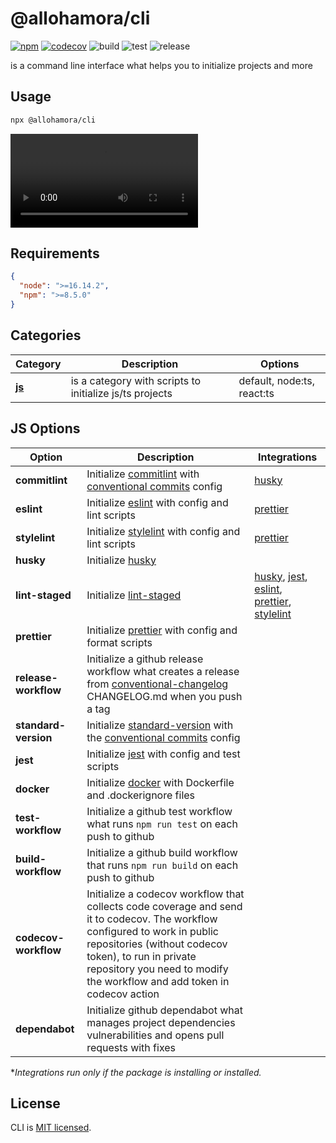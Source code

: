 # @allohamora/cli

[![npm](https://img.shields.io/npm/v/@allohamora/cli)](https://www.npmjs.com/package/@allohamora/cli)
[![codecov](https://codecov.io/gh/allohamora/cli/branch/master/graph/badge.svg?token=XVDXR2RWTI)](https://codecov.io/gh/allohamora/cli)
![build](https://github.com/allohamora/cli/actions/workflows/build.yml/badge.svg)
![test](https://github.com/allohamora/cli/actions/workflows/test.yml/badge.svg)
![release](https://github.com/allohamora/cli/actions/workflows/release.yml/badge.svg)

is a command line interface what helps you to initialize projects and more

## Usage

```bash
npx @allohamora/cli
```

<video src="https://github.com/allohamora/cli/assets/54174661/86239f05-d0e6-426c-b20f-490feded41e2"></video>

## Requirements

```json
{
  "node": ">=16.14.2",
  "npm": ">=8.5.0"
}
```

## Categories

| Category              | Description                                             | Options                    |
| --------------------- | ------------------------------------------------------- | -------------------------- |
| [**js**](#js-options) | is a category with scripts to initialize js/ts projects | default, node:ts, react:ts |

## JS Options

| Option               | Description                                                                                                                                                                                                                                                    | Integrations                                                                                                                                                                                                                            |
| -------------------- | -------------------------------------------------------------------------------------------------------------------------------------------------------------------------------------------------------------------------------------------------------------- | --------------------------------------------------------------------------------------------------------------------------------------------------------------------------------------------------------------------------------------- |
| **commitlint**       | Initialize [commitlint](https://github.com/conventional-changelog/commitlint) with [conventional commits](https://www.conventionalcommits.org/en/v1.0.0/) config                                                                                               | [husky](https://github.com/typicode/husky)                                                                                                                                                                                              |
| **eslint**           | Initialize [eslint](https://github.com/eslint/eslint) with config and lint scripts                                                                                                                                                                             | [prettier](https://github.com/prettier/prettier)                                                                                                                                                                                        |
| **stylelint**        | Initialize [stylelint](https://github.com/stylelint/stylelint) with config and lint scripts                                                                                                                                                                    | [prettier](https://github.com/prettier/prettier)                                                                                                                                                                                        |
| **husky**            | Initialize [husky](https://github.com/typicode/husky)                                                                                                                                                                                                          |                                                                                                                                                                                                                                         |
| **lint-staged**      | Initialize [lint-staged](https://github.com/okonet/lint-staged)                                                                                                                                                                                                | [husky](https://github.com/typicode/husky), [jest](https://github.com/facebook/jest), [eslint](https://github.com/eslint/eslint), [prettier](https://github.com/prettier/prettier), [stylelint](https://github.com/stylelint/stylelint) |
| **prettier**         | Initialize [prettier](https://github.com/prettier/prettier) with config and format scripts                                                                                                                                                                     |                                                                                                                                                                                                                                         |
| **release-workflow** | Initialize a github release workflow what creates a release from [conventional-changelog](https://github.com/conventional-changelog/conventional-changelog) CHANGELOG.md when you push a tag                                                                   |                                                                                                                                                                                                                                         |
| **standard-version** | Initialize [standard-version](https://github.com/conventional-changelog/standard-version) with the [conventional commits](https://www.conventionalcommits.org/en/v1.0.0/) config                                                                               |                                                                                                                                                                                                                                         |
| **jest**             | Initialize [jest](https://github.com/facebook/jest) with config and test scripts                                                                                                                                                                               |                                                                                                                                                                                                                                         |
| **docker**           | Initialize [docker](https://github.com/docker) with Dockerfile and .dockerignore files                                                                                                                                                                         |                                                                                                                                                                                                                                         |
| **test-workflow**    | Initialize a github test workflow what runs `npm run test` on each push to github                                                                                                                                                                              |                                                                                                                                                                                                                                         |
| **build-workflow**   | Initialize a github build workflow that runs `npm run build` on each push to github                                                                                                                                                                            |                                                                                                                                                                                                                                         |
| **codecov-workflow** | Initialize a codecov workflow that collects code coverage and send it to codecov. The workflow configured to work in public repositories (without codecov token), to run in private repository you need to modify the workflow and add token in codecov action |                                                                                                                                                                                                                                         |
| **dependabot**       | Initialize github dependabot what manages project dependencies vulnerabilities and opens pull requests with fixes                                                                                                                                              |                                                                                                                                                                                                                                         |

\*_Integrations run only if the package is installing or installed._

## License

CLI is [MIT licensed](/LICENSE).
